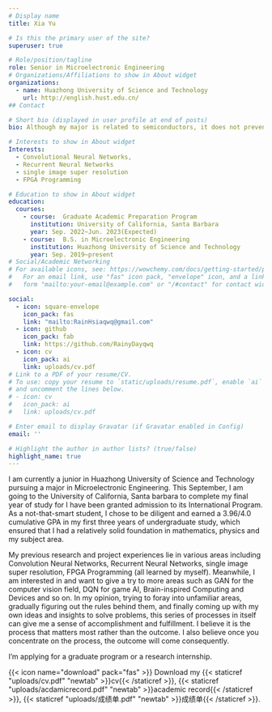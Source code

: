 ```yaml
---
# Display name
title: Xia Yu

# Is this the primary user of the site?
superuser: true

# Role/position/tagline
role: Senior in Microelectronic Engineering
# Organizations/Affiliations to show in About widget
organizations:
  - name: Huazhong University of Science and Technology
    url: http://english.hust.edu.cn/
## Contact

# Short bio (displayed in user profile at end of posts)
bio: Although my major is related to semiconductors, it does not prevent me from having interests in many areas including my original profession, AI and so on.

# Interests to show in About widget
Interests:
  - Convolutional Neural Networks, 
  - Recurrent Neural Networks
  - single image super resolution
  - FPGA Programming

# Education to show in About widget
education:
  courses:
    - course:  Graduate Academic Preparation Program
      institution: University of California, Santa Barbara
      year: Sep. 2022~Jun. 2023(Expected)
    - course:  B.S. in Microelectronic Engineering
      institution: Huazhong University of Science and Technology
      year: Sep. 2019~present
# Social/Academic Networking
# For available icons, see: https://wowchemy.com/docs/getting-started/page-builder/#icons
#   For an email link, use "fas" icon pack, "envelope" icon, and a link in the
#   form "mailto:your-email@example.com" or "/#contact" for contact widget.

social:
  - icon: square-envelope
    icon_pack: fas
    link: "mailto:RainHsiaqwq@gmail.com"
  - icon: github
    icon_pack: fab
    link: https://github.com/RainyDayqwq
  - icon: cv
    icon_pack: ai
    link: uploads/cv.pdf
# Link to a PDF of your resume/CV.
# To use: copy your resume to `static/uploads/resume.pdf`, enable `ai` icons in `params.toml`,
# and uncomment the lines below.
# - icon: cv
#   icon_pack: ai
#   link: uploads/cv.pdf

# Enter email to display Gravatar (if Gravatar enabled in Config)
email: ''

# Highlight the author in author lists? (true/false)
highlight_name: true
---
```

I am currently a junior in Huazhong University of Science and Technology pursuing a major in Microelectronic Engineering. This September, I am going to the University of California, Santa barbara to complete my final year of study for I have been granted admission to its International Program. As a not-that-smart student, I chose to be diligent and earned a 3.96/4.0 cumulative GPA in my first three years of undergraduate study, which ensured that I had a relatively solid foundation in mathematics, physics and my subject area.

My previous research and project experiences lie in various areas including Convolution Neural Networks, Recurrent Neural Networks, single image super resolution,  FPGA Programming (all learned by myself). Meanwhile, I am interested in and want to give a try to more areas such as GAN for the computer vision field, DQN for game AI, Brain-inspired Computing and Devices and so on. In my opinion, trying to foray into unfamiliar areas, gradually figuring out the rules behind them, and finally coming up with my own ideas and insights to solve problems, this series of processes in itself can give me a sense of accomplishment and fulfillment. I believe it is the process that matters most rather than the outcome. I also believe once you concentrate on the process, the outcome will come consequently.

I’m applying for a graduate program or a research internship.

{{< icon name="download" pack="fas" >}} Download my {{< staticref "uploads/cv.pdf" "newtab" >}}cv{{< /staticref >}}, {{< staticref "uploads/acdamicrecord.pdf" "newtab" >}}academic record{{< /staticref >}}, {{< staticref "uploads/成绩单.pdf" "newtab" >}}成绩单{{< /staticref >}}.
